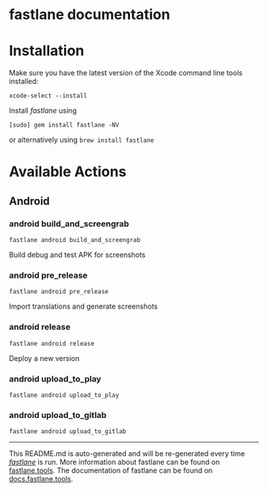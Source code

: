 fastlane documentation
================
# Installation

Make sure you have the latest version of the Xcode command line tools installed:

```
xcode-select --install
```

Install _fastlane_ using
```
[sudo] gem install fastlane -NV
```
or alternatively using `brew install fastlane`

# Available Actions
## Android
### android build_and_screengrab
```
fastlane android build_and_screengrab
```
Build debug and test APK for screenshots
### android pre_release
```
fastlane android pre_release
```
Import translations and generate screenshots
### android release
```
fastlane android release
```
Deploy a new version
### android upload_to_play
```
fastlane android upload_to_play
```

### android upload_to_gitlab
```
fastlane android upload_to_gitlab
```


----

This README.md is auto-generated and will be re-generated every time [_fastlane_](https://fastlane.tools) is run.
More information about fastlane can be found on [fastlane.tools](https://fastlane.tools).
The documentation of fastlane can be found on [docs.fastlane.tools](https://docs.fastlane.tools).
